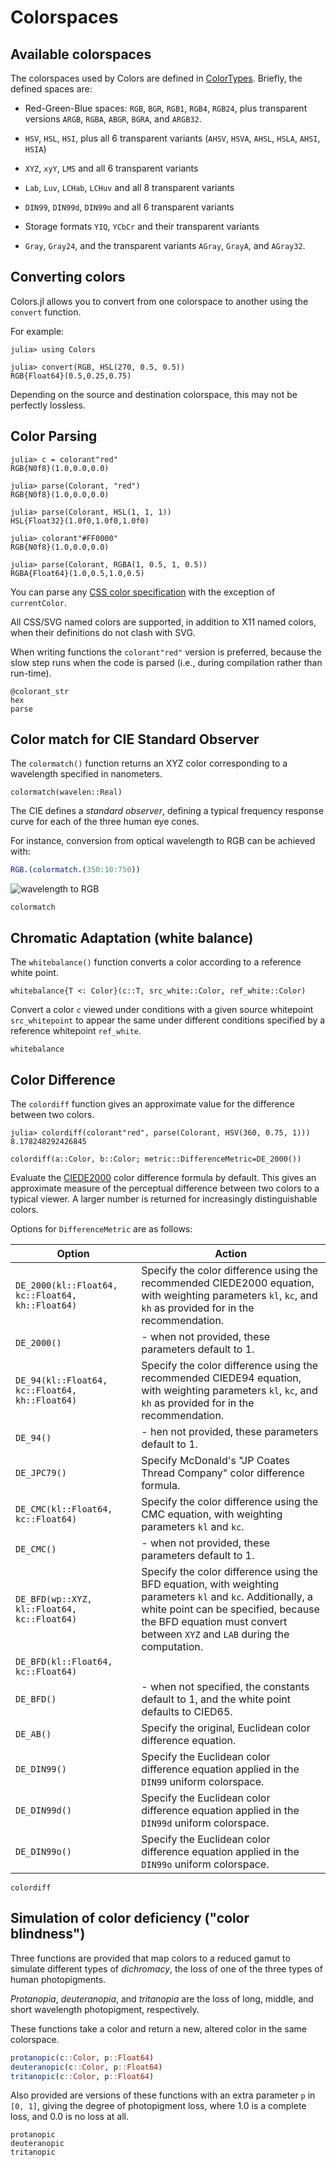 # Colorspaces


## Available colorspaces

The colorspaces used by Colors are defined in [ColorTypes](https://github.com/JuliaGraphics/ColorTypes.jl). Briefly, the defined spaces are:

- Red-Green-Blue spaces: `RGB`, `BGR`, `RGB1`, `RGB4`, `RGB24`, plus transparent versions `ARGB`, `RGBA`, `ABGR`, `BGRA`, and `ARGB32`.

- `HSV`, `HSL`, `HSI`, plus all 6 transparent variants (`AHSV`, `HSVA`, `AHSL`, `HSLA`, `AHSI`, `HSIA`)

- `XYZ`, `xyY`, `LMS` and all 6 transparent variants

- `Lab`, `Luv`, `LCHab`, `LCHuv` and all 8 transparent variants

- `DIN99`, `DIN99d`, `DIN99o` and all 6 transparent variants

- Storage formats `YIQ`, `YCbCr` and their transparent variants

- `Gray`, `Gray24`, and the transparent variants `AGray`, `GrayA`, and `AGray32`.

## Converting colors

Colors.jl allows you to convert from one colorspace to another using the `convert` function.

For example:

```jldoctest example
julia> using Colors

julia> convert(RGB, HSL(270, 0.5, 0.5))
RGB{Float64}(0.5,0.25,0.75)
```

Depending on the source and destination colorspace, this may not be perfectly lossless.

## Color Parsing

```jldoctest example
julia> c = colorant"red"
RGB{N0f8}(1.0,0.0,0.0)

julia> parse(Colorant, "red")
RGB{N0f8}(1.0,0.0,0.0)

julia> parse(Colorant, HSL(1, 1, 1))
HSL{Float32}(1.0f0,1.0f0,1.0f0)

julia> colorant"#FF0000"
RGB{N0f8}(1.0,0.0,0.0)

julia> parse(Colorant, RGBA(1, 0.5, 1, 0.5))
RGBA{Float64}(1.0,0.5,1.0,0.5)
```

You can parse any [CSS color specification](https://developer.mozilla.org/en-US/docs/CSS/color) with the exception of `currentColor`.

All CSS/SVG named colors are supported, in addition to X11 named colors, when their definitions do not clash with SVG.

When writing functions the `colorant"red"` version is preferred, because the slow step runs when the code is parsed (i.e., during compilation rather than run-time).

```@docs
@colorant_str
hex
parse
```

## Color match for CIE Standard Observer

The `colormatch()` function returns an XYZ color corresponding to a wavelength specified in nanometers.

`colormatch(wavelen::Real)`

The CIE defines a *standard observer*, defining a typical frequency response curve for each of the three human eye cones.

For instance, conversion from optical wavelength to RGB can be achieved with:

```julia
RGB.(colormatch.(350:10:750))
```
![wavelength to RGB](assets/figures/wavelength_to_RGB.png)

```@docs
colormatch
```

## Chromatic Adaptation (white balance)

The `whitebalance()` function converts a color according to a reference white point.

`whitebalance{T <: Color}(c::T, src_white::Color, ref_white::Color)`

Convert a color `c` viewed under conditions with a given source whitepoint `src_whitepoint` to appear the same under different conditions specified by a reference whitepoint `ref_white`.

```@docs
whitebalance
```

## Color Difference

The `colordiff` function gives an approximate value for the difference between two colors.

```jldoctest example
julia> colordiff(colorant"red", parse(Colorant, HSV(360, 0.75, 1)))
8.178248292426845
```

`colordiff(a::Color, b::Color; metric::DifferenceMetric=DE_2000())`

Evaluate the [CIEDE2000](http://en.wikipedia.org/wiki/Color_difference#CIEDE2000) color difference formula by default. This gives an approximate measure of the perceptual difference between two colors to a typical viewer. A larger number is returned for increasingly distinguishable colors.

Options for `DifferenceMetric` are as follows:

| Option                                                 | Action                                        |
| ----------                                             | -------                                       |
|`DE_2000(kl::Float64, kc::Float64, kh::Float64)`        | Specify the color difference using the recommended CIEDE2000 equation, with weighting parameters `kl`, `kc`, and `kh` as provided for in the recommendation.|
|`DE_2000()`                                             | - when not provided, these parameters default to 1.                                                                                                         |
|`DE_94(kl::Float64, kc::Float64, kh::Float64)`          | Specify the color difference using the recommended CIEDE94 equation, with weighting parameters `kl`, `kc`, and `kh` as provided for in the recommendation.  |
|`DE_94()`                                               | - hen not provided, these parameters default to 1.                                                                                                          |
|`DE_JPC79()`                                            | Specify McDonald's "JP Coates Thread Company" color difference formula.                                                                                     |
|`DE_CMC(kl::Float64, kc::Float64)`                      | Specify the color difference using the CMC equation, with weighting parameters `kl` and `kc`.                                                               |
|`DE_CMC()`                                              | - when not provided, these parameters default to 1.                                                                                                         |
|`DE_BFD(wp::XYZ, kl::Float64, kc::Float64)`             | Specify the color difference using the BFD equation, with weighting parameters `kl` and `kc`. Additionally, a white point can be specified, because the BFD equation must convert between `XYZ` and `LAB` during the computation.|
|`DE_BFD(kl::Float64, kc::Float64)`                      |                                                                   |
|`DE_BFD()`                                              | - when not specified, the constants default to 1, and the white point defaults to CIED65.                                                                   |
|`DE_AB()`                                               | Specify the original, Euclidean color difference equation.                                                                                                  |
|`DE_DIN99()`                                            | Specify the Euclidean color difference equation applied in the `DIN99` uniform colorspace.                                                                 |
|`DE_DIN99d()`                                           | Specify the Euclidean color difference equation applied in the `DIN99d` uniform colorspace.                                                                 |
|`DE_DIN99o()`                                           | Specify the Euclidean color difference equation applied in the `DIN99o` uniform colorspace.                                                                 |

```@docs
colordiff
```

## Simulation of color deficiency ("color blindness")

Three functions are provided that map colors to a reduced gamut to simulate different types of *dichromacy*, the loss of one of the three types of human photopigments.

*Protanopia*, *deuteranopia*, and *tritanopia* are the loss of long, middle, and short wavelength photopigment, respectively.

These functions take a color and return a new, altered color in the same colorspace.

```julia
protanopic(c::Color, p::Float64)
deuteranopic(c::Color, p::Float64)
tritanopic(c::Color, p::Float64)
```

Also provided are versions of these functions with an extra parameter `p` in `[0, 1]`, giving the degree of photopigment loss, where 1.0 is a complete loss, and 0.0 is no loss at all.

```@docs
protanopic
deuteranopic
tritanopic
```
